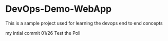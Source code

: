 # DevOps-Demo-WebApp
This is a sample project used for learning the devops end to end concepts

my intial commit 01/26
Test the Poll 
